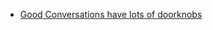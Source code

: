 * [Good Conversations have lots of doorknobs](https://experimentalhistory.substack.com/p/good-conversations-have-lots-of-doorknobs)
